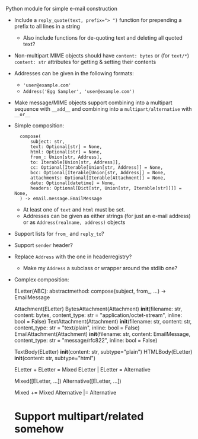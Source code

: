 Python module for simple e-mail construction

- Include a `reply_quote(text, prefix="> ")` function for prepending a prefix
  to all lines in a string
    - Also include functions for de-quoting text and deleting all quoted text?

- Non-multipart MIME objects should have `content: bytes` or (for `text/*`)
  `content: str` attributes for getting & setting their contents

- Addresses can be given in the following formats:
    - `'user@example.com'`
    - `Address('Egg Sampler', 'user@example.com')`

- Make message/MIME objects support combining into a multipart sequence with
  `__add__` and combining into a `multipart/alternative` with `__or__`

- Simple composition:

        compose(
            subject: str,
            text: Optional[str] = None,
            html: Optional[str] = None,
            from_: Union[str, Address],
            to: Iterable[Union[str, Address]],
            cc: Optional[Iterable[Union[str, Address]] = None,
            bcc: Optional[Iterable[Union[str, Address]] = None,
            attachments: Optional[Iterable[Attachment]] = None,
            date: Optional[datetime] = None,
            headers: Optional[Dict[str, Union[str, Iterable[str]]]] = None,
        ) -> email.message.EmailMessage

    - At least one of `text` and `html` must be set.
    - Addresses can be given as either strings (for just an e-mail address) or
      as `Address(realname, address)` objects

- Support lists for `from_` and `reply_to`?
- Support `sender` header?
- Replace `Address` with the one in headerregistry?
    - Make my `Address` a subclass or wrapper around the stdlib one?

- Complex composition:

    ELetter(ABC):
        abstractmethod: compose(subject, from_, ...) -> EmailMessage

    Attachment(ELetter)
    BytesAttachment(Attachment)
        __init__(filename: str, content: bytes, content_type: str = "application/octet-stream", inline: bool = False)
    TextAttachment(Attachment)
        __init__(filename: str, content: str, content_type: str = "text/plain", inline: bool = False)
    EmailAttachment(Attachment)
        __init__(filename: str, content: EmailMessage, content_type: str = "message/rfc822", inline: bool = False)

    TextBody(ELetter)
        __init__(content: str, subtype="plain")
    HTMLBody(ELetter)
        __init__(content: str, subtype="html")

    ELetter + ELetter = Mixed
    ELetter | ELetter = Alternative

    Mixed([ELetter, ...])
    Alternative([ELetter, ...])

    Mixed += Mixed
    Alternative |= Alternative

    # Support multipart/related somehow
